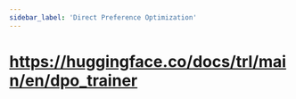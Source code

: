 ```yaml
---
sidebar_label: 'Direct Preference Optimization'
---
```



# https://huggingface.co/docs/trl/main/en/dpo_trainer